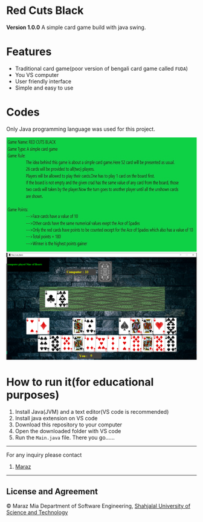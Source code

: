 # Red Cuts Black
**Version 1.0.0**
A simple card game build with java swing.

# Features
- Traditional card game(poor version of bengali card game called `FUDA`)
- You VS computer
- User friendly interface
- Simple and easy to use


# Codes
Only Java programming language was used for this project.


![Preview](https://github.com/MarazMia/Java_Game_Project/blob/master/hlp1.jpg)
![Preview](https://github.com/MarazMia/Java_Game_Project/blob/master/img.png)


# How to run it(for educational purposes)
1) Install Java(JVM) and a text editor(VS code is recommended) 
2) Install java extension on VS code
3) Download this repository to your computer
4) Open the downloaded folder with VS code 
5) Run the `Main.java` file. There you go...... 


---
For any inquiry please contact
1. [Maraz](maraj262000@gmail.com)
---

## License and Agreement
© Maraz Mia Department of Software Engineering, [Shahjalal University of Science and Technology](https://www.sust.edu/)
